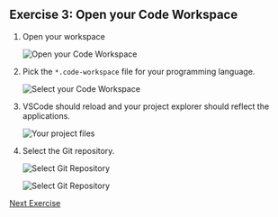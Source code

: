 ## Exercise 3: Open your Code Workspace

1. Open your workspace

   ![Open your Code Workspace](./images/codespace_workspace_from_file.png)

2. Pick the `*.code-workspace` file for your programming language.

   ![Select your Code Workspace](./images/codespace_select_workspace.png)

3. VSCode should reload and your project explorer should reflect the applications.

   ![Your project files](./images/codespace_project_files.png)

4. Select the Git repository.

   ![Select Git Repository](./images/codespace_select_git.png)

   ![Select Git Repository](./images/codespace_select_git2.png)

[Next Exercise](./exercise4.md)
